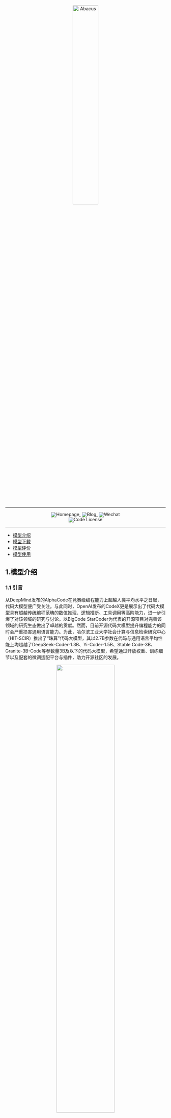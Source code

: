 <!-- markdownlint-disable first-line-h1 -->
<!-- markdownlint-disable html -->
<!-- markdownlint-disable no-duplicate-header -->

<div align="center">
  <img src="./picture/1.PNG" width="40%" alt="Abacus" />
</div>
<hr>
<div align="center" style="line-height: 1;">
  <a href="" target="_blank" style="margin: 2px;">
    <img alt="Homepage" src="https://img.shields.io/badge/Abacus-Homepage-blue?style=flat-square&logo=homeadvisor" style="display: inline-block; vertical-align: middle;"/>
  </a>
  <a href="" target="_blank" style="margin: 2px;">
    <img alt="Blog" src="https://img.shields.io/badge/Abucus-blog-red?style=flat-square&logo=blogger" style="display: inline-block; vertical-align: middle;"/>
  </a>
  <a href="" target="_blank" style="margin: 2px;">
    <img alt="Wechat" src="https://img.shields.io/badge/Abucus-Wechat-green?style=flat-square&logo=wechat" style="display: inline-block; vertical-align: middle;"/>
  </a>
</div>

<div align="center" style="line-height: 1;">
  <a href="https://github.com/deepseek-ai/DeepSeek-V2/blob/main/LICENSE-CODE" style="margin: 2px;">
    <img alt="Code License" src="https://img.shields.io/badge/Code_License-MIT-f5de53?&color=f5de53" style="display: inline-block; vertical-align: middle;"/>
  </a>
</div>

---

- [模型介绍](#1模型介绍)
- [模型下载](#2模型下载)
- [模型评价](#3模型评价)
- [模型使用](#4模型使用)


## 1.模型介绍
### 1.1 引言
​	从DeepMind发布的AlphaCode在竞赛级编程能力上超越人类平均水平之日起，代码大模型便广受关注。与此同时，OpenAI发布的CodeX更是展示出了代码大模型具有超越传统编程范畴的数值推理、逻辑推断、工具调用等高阶能力，进一步引爆了对该领域的研究与讨论。以BigCode StarCoder为代表的开源项目对完善该领域的研究生态做出了卓越的贡献。然而，目前开源代码大模型提升编程能力的同时会严重损害通用语言能力。为此，哈尔滨工业大学社会计算与信息检索研究中心（HIT-SCIR）推出了“珠算”代码大模型，其以2.7B参数在代码与通用语言平均性能上均超越了DeepSeek-Coder-1.3B、Yi-Coder-1.5B、Stable Code-3B、Granite-3B-Code等参数量3B及以下的代码大模型，希望通过开放权重、训练细节以及配套的微调适配平台与插件，助力开源社区的发展。
<p align="center">
  <img width="60%" src="picture/3-1.png">
</p>

- 3B以下最好的代码大模型
  
### 1.2 面向代码的继续预训练与微调
#### 预训练数据处理
- 代码数据：
  - step1: 借助抽象语法树（AST）分析代码的结构，去除存在低级语法错误与包含过时语法特性（如print “Hello World”，Python3解释器已不再支持）的代码.
  - step2: 提取了数据密集型代码(例如base64格式编码或长字符串）的特征并设计了正则表达式进行了针对性的过滤。
  - step3: 利用静态代码分析工具Ruff提供的漏洞检测与修复功能，去除了含有未定义变量错误的代码、修复了剩余代码的常见规范性错误（如多余的空行、空格）。
  - step4: 使用代码依赖分析按代码的逻辑结构合理地组织数据训练顺序。

<p align="center">
  <img width="100%" src="./picture/2-1.PNG">
</p>

- 通用语言数据：
  - step1: 使用Llama3.1-70B-Chat对随机采样的2万个样本进行评分并使用评分结果训练了质量评估模型（准确率与召回率达95%），然后利用该模型对完整数据进行过滤。
  - step2: 从数据集中筛选出了Markdown与reStructureText格式的文件，这些格式的文件常为项目的说明文档或技术文档。然后，从中过滤出语言为中英文、包含Python代码块的文件。

#### 预训练策略
- 我们从MiniCPM-2B退火前的最后一个检查点开始继续预训练。学习率调度参照了WSD方法，即Warmup至一个较高的恒定学习率（称之为Stable阶段），用以搜索全局最优点，最后结合微调数据快速线性退火收敛至较低损失。其中，Stable阶段的恒定学习率设计主要为了便于随时接入新数据。在珠算大模型数据确定的场景下，我们观测到在该阶段缓慢降低学习率更有利于预训练数据的充分学习，因此应用了cosine学习率调度进行替换，形成WCL学习率调度（Warmup-Cosine-Linear）。学习率曲线如下图所示。
<p align="center">
  <img width="50%" src="./picture/2-4.png">
</p>

- 预训练数据组成：
  - Cosine Decay阶段的预训练数据由70%的代码数据、10%数学相关数据、20%的通用语言数据组成，共95B token。
  - Linear Decay阶段预训练与微调数据比例为7:3，预训练内部组成与Cosine阶段保持一致，微调内部代码与通用语言数据的比例为1:1，共7B token。
- 珠算大模型将packing策略（即将不同长度的样本拼接后整体作为一条训练数据）优化为了Block Attention Mask，将训练数据内部每个样本的注意力机制范围限制在自身，避免了样本间的污染，如下图所示。

<p align="center">
  <img width="50%" src="./picture/2-7.png">
</p>

#### 面向代码的微调
- 微调数据处理：我们提出了Semi-Instruct，结合了Natural-Instruct（自动收集）和Self-Instruct（模型合成）两种方式。首先，通过类似Self-Instruct的方法，修复Natural-Instruct代码的规范性问题并补充缺失的指令。同时，生成测试用例的输入，利用原始代码的正确性，执行原始代码获得输出。然后，利用完整的测试样例验证新代码的正确性。最终，为去除不同来源的数据之间的重复样本，我们借助基于句子嵌入的SemDeDup方法对数据整体进行了深层语义去重，确保了微调数据的多样性。
- 微调策略：为充分激发模型预训练阶段习得的能力，微调阶段的数据配比与超参数设置训练尽可能地与预训练退火阶段保持了对齐，以减小两者之间的差距。具体而言，微调数据量约80万条，共训练3个epoch。学习率（1.6e-4）、数据配比与退火阶段保持一致。数据来源上，Code数据主要来自一些高质量的开源Code数据，NL数据我们则使用了Infinity-Instruct-7M数据中的Math、Commonsense和Subjective3个类别的数据。

## 2.模型下载


<div align="center">

|模型名称|文件大小|下载地址|备注|
|:---:|:---:|:---:|:---:|
|Abacus|5GB|[🤗HuggingFace](https://huggingface.co/HIT-SCIR/huozi3)<br>[ModelScope](https://modelscope.cn/models/HIT-SCIR/huozi3/summary)|Abacus完整模型|

</div>

## 3.模型评价
#### 代码生成能力
模型代码生成能力的评估主要基于以下评测基准：
- HumanEval[2]：由 164 道原创编程题组成的评测基准，通过衡量从文档字符串生成程序的功能正确性，评估语言理解、算法和简单的数学能力。
- HumanEval+：HumanEval+将原始HumanEval中164道问题的单元测试的规模增加了80倍，用于严格评估 LLM 生成代码的功能正确性。
- MBPP(sanitized)：Python编程任务评测基准，经过人工验证后的MBPP子集，删减修改了原始MBPP中描述模糊、错误、不符合正常习惯的问题。
- MBPP+：精简了原始MBPP中的问题数量，并将单元测试的规模增加35倍，用于严格评估 LLM 生成代码的功能正确性。
- LiveCodeBench：旨在为 LLM 提供全面、公平的竞赛编程评估。 通过持续收集LeetCode、AtCoder和CodeForces竞赛平台的新问题，形成了动态的综合基准库。 为了确保数据不受污染，我们选择了 2024 年 1 月至 9 月的问题进行测试。
<div align="center">

| 模型名称                         | HumanEval | HumanEval+ | MBPP(sanitized) | MBPP+ | LiveCodeBench | AVG   |
|:----------------------------------:|:-----------:|:------------:|:-----------------:|:-------:|:----------------:|:-------|
| Granite-3B-Code-Instruct          | 45.73     | 39.63      | 53.70           | 41.10 | 7.46           | 37.52 |
| Stable-Code-Instruct-3B           | 67.07     | 56.71      | 57.20           | 37.59 | **11.43**          | 46.00 |
| Yi-Coder-1.5B-Chat                | 67.68     | 60.37      | **61.87**          | **48.37** | 8.22           | 49.30 |
| DeepSeek-Coder-1.3B-Instruct      | 65.24     | 59.15      | 56.03           | 45.36 | 7.00           | 46.56 |
| 珠算                              | **71.95**    | **65.85**      | 57.98           | 43.36 | 9.06           | **49.64** |
</div>
在国内外3B以下代码大模型中，珠算大模型在五个主流代码评测基准上的综合表现达到最佳，各项指标均处于领先水平。其中，在Humaneval和Humaneval+基准上的表现尤为突出；在MBPP(sanitized)和MBPP+基准上的表现略逊于最新发布的Yi-Coder-1.5B-chat；而在LiveCodeBench基准上的表现仅次于Stable-Code-Instruct-3B。

#### 3.2 通用语言能力
通用语言能力的评估主要基于以下评测基准：
- MMLU：包含57个多选任务的英文评测基准，涵盖初等数学、美国历史、计算机科学、法律等，难度覆盖高中水平到专家水平，是目前主流的LLM评测基准之一。
- HellaSwag：极具挑战的英文NLI评测基准，需要对上下文进行深入理解，无法基于常识直接回答。
- ARC-e：多项选择题的问答评测基准，包含了从三年级到九年级的科学考试题目。ARC-e(easy) 是其中的一个简单难度测试子集。
- BBH(BIG-Bench Hard)：BIG-Bench 是一个用于评估语言模型的多样化的数据集。BBH 专注于从 BIG-Bench 中挑选出的23个具有挑战性的任务。
- C-Eval：全面的中文LLM评估基准，包含了13,948个多项选择题，涵盖了52个不同的学科和四个难度级别。
- CMMLU：综合性中文评估基准，用于评估语言模型在中文语境下的知识和推理能力，涵盖了从基础学科到高级专业水平的67个主题。
- GSM8K：高质量小学数学应用题评测基准，需要2到8个步骤来解决，解决方案主要涉及基本算术运算，可用于评价多步数学推理能力。
<div align="center">
  
| 模型名称                    | MMLU  | HellaSwag | ARC-e  | BBH   | C-Eval | CMMLU  |
| :-----------------------------: | :-------: |:-----------:|:--------:|:-------:|:--------:|:--------:|
| Granite-3B-Code-Instruct     | 29.95 | 26.82     | 47.62  | 35.87 | 32.30  | 30.77  |
| Stable-Code-Instruct-3B      | 29.34 | 32.15     | 34.74  | 21.69 | 28.61  | 29.18  |
| Yi-Coder-1.5B-Chat           | 33.98 | 28.52     | 40.04  | 34.40 | 31.88  | 31.88  |
| DeepSeek-Coder-1.3B-Instruct | 26.68 | 25.25     | 27.69  | 7.48  | 25.61  | 26.88  |
| 珠算                         | **40.18** | **53.23**     | **66.67**  | **36.08** | **36.00**  | **36.84**  |
  
</div>
  
## 4.模型使用
#### Quick Start
珠算采用原MiniCPM-2B的prompt模板，格式为：
```python
<用户>{input}<AI>{output}
```
使用珠算进行推理的示例代码如下：
- 安装transformers>=4.36.0以及accelerate后，运行以下代码
```python
# quickstart.py

import torch
from transformers import AutoModelForCausalLM, AutoTokenizer

model_id = "HIT-SCIR/abacus"

tokenizer = AutoTokenizer.from_pretrained(model_id)
model = AutoModelForCausalLM.from_pretrained(
    model_id,
    torch_dtype=torch.bfloat16,
    device_map="auto",
    trust_remote_code=True,
)

text = "<用户>请你用python写一段快速排序的代码<AI>"

inputs = tokenizer(text, return_tensors="pt").to(0)
outputs = model.generate(
    **inputs,
    temperature=0.8,
    top_p=0.9,
    max_new_tokens=2048,
)
print(tokenizer.decode(outputs[0], skip_special_tokens=False))
```
#### Transformers 模型推理 + 流式生成

<details>

transformers支持为tokenizer添加聊天模板，并支持流式生成。示例代码如下：
```python
# example/transformers-stream/stream.py

import torch
from transformers import AutoModelForCausalLM, AutoTokenizer, TextStreamer

model_id = "HIT-SCIR/abacus"

tokenizer = AutoTokenizer.from_pretrained(model_id)
model = AutoModelForCausalLM.from_pretrained(
    model_id,
    torch_dtype=torch.bfloat16,
    device_map="auto",
    trust_remote_code=True,
)

chat = [
    {"role": "user", "content": "请你用python写一段快速排序的代码"},
]

inputs = tokenizer.apply_chat_template(
    chat,
    tokenize=True,
    add_generation_prompt=True,
    return_tensors="pt",
).to(0)

stream_output = model.generate(
    inputs,
    streamer=TextStreamer(tokenizer, skip_prompt=True, skip_special_tokens=True),
    temperature=0.8,
    top_p=0.9,
    max_new_tokens=2048,
)
```
</details>

#### ModelScope 模型推理
<details>
  
  ModelScope的接口与Transformers非常相似，只需将transformers替换为modelscope即可：
  ```python
  # example/modelscope-generate/generate.py
  
  import torch
  - from transformers import AutoModelForCausalLM, AutoTokenizer
  + from modelscope import AutoTokenizer, AutoModelForCausalLM
  
  model_id = "HIT-SCIR/abacus"
  
  tokenizer = AutoTokenizer.from_pretrained(model_id)
  model = AutoModelForCausalLM.from_pretrained(
      model_id,
      torch_dtype=torch.bfloat16,
      device_map="auto",
      trust_remote_code=True,
  )
  
  text = "<用户>请你用python写一段快速排序的代码<AI>"
  
  inputs = tokenizer(text, return_tensors="pt").to(0)
  outputs = model.generate(
      **inputs,
      temperature=0.8,
      top_p=0.9,
      max_new_tokens=2048,
  )
  print(tokenizer.decode(outputs[0], skip_special_tokens=False))
  ```

</details>

#### vLLM 推理加速
<details>
  珠算支持通过vLLM实现推理加速，示例代码如下：
  ```python
  # example/vllm-generate/generate.py
  
  from vllm import LLM, SamplingParams
  
  llm = LLM(
      model="HIT-SCIR/abacus",
      tensor_parallel_size=1,
      trust_remote_code=True,
  )
  
  sampling_params = SamplingParams(
      temperature=0.8, top_p=0.95, max_tokens=2048
  )
  
  prompts = [
      "<用户>请你用python写一段快速排序的代码<AI>",
  ]
  
  outputs = llm.generate(prompts, sampling_params)
  
  for output in outputs:
      prompt = output.prompt
      generated_text = output.outputs[0].text
      print(generated_text)
  ```
</details>
